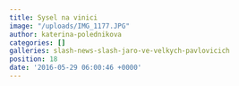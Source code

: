 ```yaml
---
title: Sysel na vinici
image: "/uploads/IMG_1177.JPG"
author: katerina-polednikova
categories: []
galleries: slash-news-slash-jaro-ve-velkych-pavlovicich
position: 18
date: '2016-05-29 06:00:46 +0000'
---
```

